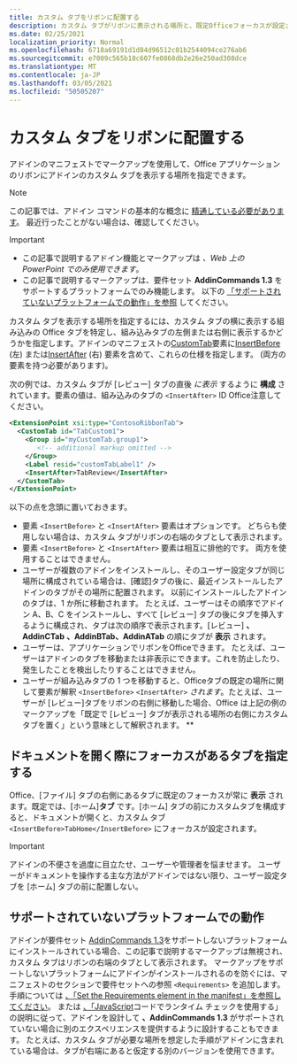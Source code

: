 ```yaml
---
title: カスタム タブをリボンに配置する
description: カスタム タブがリボンに表示される場所と、既定Officeフォーカスが設定されているかどうかを制御する方法について説明します。
ms.date: 02/25/2021
localization_priority: Normal
ms.openlocfilehash: 6718a69191d1d84d96512c01b2544094ce276ab6
ms.sourcegitcommit: e7009c565b18c607fe0868db2e26e250ad308dce
ms.translationtype: MT
ms.contentlocale: ja-JP
ms.lasthandoff: 03/05/2021
ms.locfileid: "50505207"
---
```

# <a name="position-a-custom-tab-on-the-ribbon"></a>カスタム タブをリボンに配置する

アドインのマニフェストでマークアップを使用して、Office アプリケーションのリボンにアドインのカスタム タブを表示する場所を指定できます。

> [!NOTE]
> この記事では、アドイン コマンドの基本的な概念に [精通している必要があります](add-in-commands.md)。 最近行ったことがない場合は、確認してください。

> [!IMPORTANT]
>
> - この記事で説明するアドイン機能とマークアップは *、Web 上の PowerPoint でのみ使用できます*。
> - この記事で説明するマークアップは、要件セット **AddinCommands 1.3** をサポートするプラットフォームでのみ機能します。 以下の [「サポートされていないプラットフォームでの動作」を参照](#behavior-on-unsupported-platforms) してください。

カスタム タブを表示する場所を指定するには、カスタム タブの横に表示する組み込みの Office タブを特定し、組み込みタブの左側または右側に表示するかどうかを指定します。アドインのマニフェストの[CustomTab](../reference/manifest/customtab.md)要素に[InsertBefore](../reference/manifest/customtab.md#insertbefore) (左) または[InsertAfter](../reference/manifest/customtab.md#insertafter) (右) 要素を含めて、これらの仕様を指定します。 (両方の要素を持つ必要があります)。

次の例では、カスタム タブが [レビュー] タブの直後 *に表示* するように **構成** されています。要素の値は、組み込みのタブの `<InsertAfter>` ID Office注意してください。 

```xml
<ExtensionPoint xsi:type="ContosoRibbonTab">
  <CustomTab id="TabCustom1">
    <Group id="myCustomTab.group1">
       <!-- additional markup omitted -->
    </Group>
    <Label resid="customTabLabel1" />
    <InsertAfter>TabReview</InsertAfter>
  </CustomTab>
</ExtensionPoint>
```

以下の点を念頭に置いておきます。

- 要素  `<InsertBefore>` と  `<InsertAfter>` 要素はオプションです。 どちらも使用しない場合は、カスタム タブがリボンの右端のタブとして表示されます。
- 要素  `<InsertBefore>` と  `<InsertAfter>` 要素は相互に排他的です。 両方を使用することはできません。
- ユーザーが複数のアドインをインストールし、そのユーザー設定タブが同じ場所に構成されている場合は、[確認]タブの後に、最近インストールしたアドインのタブがその場所に配置されます。 以前にインストールしたアドインのタブは、1 か所に移動されます。 たとえば、ユーザーはその順序でアドイン A、B、C をインストールし、すべて [レビュー] タブの後にタブを挿入するように構成され、タブは次の順序で表示されます。[レビュー] **、AddinCTab** **、AddinBTab、AddinATab** の順にタブが **表示** されます。
- ユーザーは、アプリケーションでリボンをOfficeできます。 たとえば、ユーザーはアドインのタブを移動または非表示にできます。これを防止したり、発生したことを検出したりすることはできません。
- ユーザーが組み込みタブの 1 つを移動すると、Officeタブの既定の場所に関して要素が解釈 `<InsertBefore>` `<InsertAfter>` *されます*。たとえば、ユーザーが [レビュー]タブをリボンの右側に移動した場合、Office は上記の例のマークアップを「既定で [レビュー] タブが表示される場所の右側にカスタム タブを置く」という意味として解釈されます。 **

## <a name="specifying-which-tab-has-focus-when-the-document-opens"></a>ドキュメントを開く際にフォーカスがあるタブを指定する

Office、[ファイル] タブの右側にあるタブに既定のフォーカスが常に **表示** されます。既定では、[ホーム]**タブ** です。[ホーム] タブの前にカスタムタブを構成すると、ドキュメントが開くと、カスタム タブ `<InsertBefore>TabHome</InsertBefore>` にフォーカスが設定されます。

> [!IMPORTANT]
> アドインの不便さを過度に目立たせ、ユーザーや管理者を悩ませます。 ユーザーがドキュメントを操作する主な方法がアドインではない限り、ユーザー設定タブを [ホーム] タブの前に配置しない。

## <a name="behavior-on-unsupported-platforms"></a>サポートされていないプラットフォームでの動作

アドインが要件セット [AddinCommands 1.3](../reference/requirement-sets/add-in-commands-requirement-sets.md)をサポートしないプラットフォームにインストールされている場合、この記事で説明するマークアップは無視され、カスタム タブはリボンの右端のタブとして表示されます。 マークアップをサポートしないプラットフォームにアドインがインストールされるのを防ぐには、マニフェストのセクションで要件セットへの参照 `<Requirements>` を追加します。 手順については [、「Set the Requirements element in the manifest」を参照してください](../develop/specify-office-hosts-and-api-requirements.md#set-the-requirements-element-in-the-manifest)。 または [、「JavaScript](../develop/specify-office-hosts-and-api-requirements.md#use-runtime-checks-in-your-javascript-code)コードでランタイム チェックを使用する」の説明に従って、アドインを設計して **、AddinCommands 1.3** がサポートされていない場合に別のエクスペリエンスを提供するように設計することもできます。 たとえば、カスタム タブが必要な場所を想定した手順がアドインに含まれている場合は、タブが右端にあると仮定する別のバージョンを使用できます。
